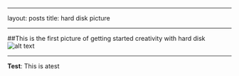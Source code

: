 ***
layout: posts
title: hard disk picture
***
##This is the first picture of getting started creativity with hard disk
![alt text](fjalalvand.github.io/assets/images/hardpic.jpg "hard picture")


***
**Test**: This is atest
